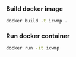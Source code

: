 ### Build docker image

```bash
docker build -t icwmp .
```

### Run docker container

```bash
docker run -it icwmp
```
